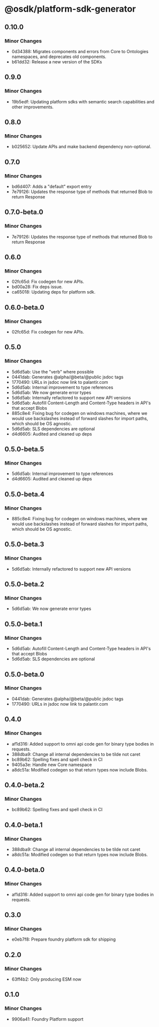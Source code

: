 # @osdk/platform-sdk-generator

## 0.10.0

### Minor Changes

- 0d34388: Migrates components and errors from Core to Ontologies namespaces, and deprecates old components.
- b61dd32: Release a new version of the SDKs

## 0.9.0

### Minor Changes

- 19b5edf: Updating platform sdks with semantic search capabilities and other improvements.

## 0.8.0

### Minor Changes

- b025652: Update APIs and make backend dependency non-optional.

## 0.7.0

### Minor Changes

- bd6d407: Adds a "default" export entry
- 7e79126: Updates the response type of methods that returned Blob to return Response

## 0.7.0-beta.0

### Minor Changes

- 7e79126: Updates the response type of methods that returned Blob to return Response

## 0.6.0

### Minor Changes

- 02fc65d: Fix codegen for new APIs.
- bd00a28: Fix deps issue.
- ca65018: Updating deps for platform sdk.

## 0.6.0-beta.0

### Minor Changes

- 02fc65d: Fix codegen for new APIs.

## 0.5.0

### Minor Changes

- 5d6d5ab: Use the "verb" where possible
- 0441dab: Generates @alpha/@beta/@public jsdoc tags
- 1770490: URLs in jsdoc now link to palantir.com
- 5d6d5ab: Internal improvement to type references
- 5d6d5ab: We now generate error types
- 5d6d5ab: Internally refactored to support new API versions
- 5d6d5ab: Autofill Content-Length and Content-Type headers in API's that accept Blobs
- 885c8e4: Fixing bug for codegen on windows machines, where we would use backslashes instead of forward slashes for import paths, which should be OS agnostic.
- 5d6d5ab: SLS dependencies are optional
- d4d6605: Audited and cleaned up deps

## 0.5.0-beta.5

### Minor Changes

- 5d6d5ab: Internal improvement to type references
- d4d6605: Audited and cleaned up deps

## 0.5.0-beta.4

### Minor Changes

- 885c8e4: Fixing bug for codegen on windows machines, where we would use backslashes instead of forward slashes for import paths, which should be OS agnostic.

## 0.5.0-beta.3

### Minor Changes

- 5d6d5ab: Internally refactored to support new API versions

## 0.5.0-beta.2

### Minor Changes

- 5d6d5ab: We now generate error types

## 0.5.0-beta.1

### Minor Changes

- 5d6d5ab: Autofill Content-Length and Content-Type headers in API's that accept Blobs
- 5d6d5ab: SLS dependencies are optional

## 0.5.0-beta.0

### Minor Changes

- 0441dab: Generates @alpha/@beta/@public jsdoc tags
- 1770490: URLs in jsdoc now link to palantir.com

## 0.4.0

### Minor Changes

- af1d316: Added support to omni api code gen for binary type bodies in requests.
- 388dba9: Change all internal dependencies to be tilde not caret
- bc89b62: Spelling fixes and spell check in CI
- 9405a3e: Handle new Core namespace
- a8dc51a: Modified codegen so that return types now include Blobs.

## 0.4.0-beta.2

### Minor Changes

- bc89b62: Spelling fixes and spell check in CI

## 0.4.0-beta.1

### Minor Changes

- 388dba9: Change all internal dependencies to be tilde not caret
- a8dc51a: Modified codegen so that return types now include Blobs.

## 0.4.0-beta.0

### Minor Changes

- af1d316: Added support to omni api code gen for binary type bodies in requests.

## 0.3.0

### Minor Changes

- e0eb7f8: Prepare foundry platform sdk for shipping

## 0.2.0

### Minor Changes

- 63ff4b2: Only producing ESM now

## 0.1.0

### Minor Changes

- 9906a41: Foundry Platform support
